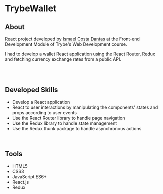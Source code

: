 # TrybeWallet

## About
React project developed by [Ismael Costa Dantas](https://www.linkedin.com/in/ismaeldantas/) at the Front-end Development Module of Trybe's Web Development course.

I had to develop a wallet React application using the React Router, Redux and fetching currency exchange rates from a public API.

<br />
<br />

## Developed Skills

* Develop a React application
* React to user interactions by manipulating the components' states and props according to user events
* Use the React Router library to handle page navigation
* Use the Redux library to handle state management
* Use the Redux thunk package to handle asynchronous actions
<br />

## Tools

* HTML5
* CSS3
* JavaScript ES6+
* React.js
* Redux
